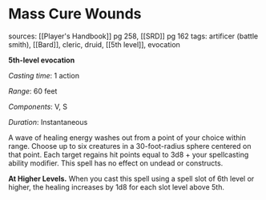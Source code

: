 # Mass Cure Wounds
sources: [[Player's Handbook]] pg 258, [[SRD]] pg 162
tags: artificer (battle smith), [[Bard]], cleric, druid, [[5th level]], evocation

**5th-level evocation**

*Casting time*: 1 action

*Range*: 60 feet

*Components*: V, S

*Duration*: Instantaneous

A wave of healing energy washes out from a point of your choice within range. Choose up to six creatures in a 30-foot-radius sphere centered on that point. Each target regains hit points equal to 3d8 + your spellcasting ability modifier. This spell has no effect on undead or constructs.

**At Higher Levels.** When you cast this spell using a spell slot of 6th level or higher, the healing increases by 1d8 for each slot level above 5th.
